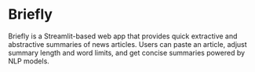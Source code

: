 # Briefly
Briefly is a Streamlit-based web app that provides quick extractive and abstractive summaries of news articles. Users can paste an article, adjust summary length and word limits, and get concise summaries powered by NLP models.

